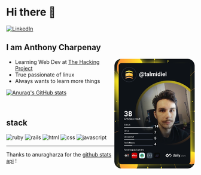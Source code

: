 # Hi there 👋

  <a href="https://www.linkedin.com/in/anthony-charpenay-a6b739210/">
    <img
      src="https://img.shields.io/static/v1?logo=linkedin&style=flat-square&color=0072b1&label=LinkedIn&message=%E2%98%86"
      alt="LinkedIn"
    />
  </a>


<br />

## I am Anthony Charpenay

  <a href="https://app.daily.dev/talmidiel" target="_blank">
    <img
      width="215"
      align="right"
      src="https://github.com/talmidiel/talmidiel/blob/master/devcard.svg"
    />
  </a>

- Learning Web Dev at [The Hacking Project](https://www.thehackingproject.org/)
- True passionate of linux
- Always wants to learn more things

[![Anurag's GitHub stats](https://github-readme-stats.vercel.app/api?username=talmidiel&show_icons=true&count_private=true&theme=vision-friendly-dark&include_all_commits=true)](https://github.com/talmidiel)

<br/>

## stack
![ruby](https://img.shields.io/badge/-ruby-red) ![rails](https://img.shields.io/badge/-rails-critical) ![html](https://img.shields.io/badge/-html-green) ![css](https://img.shields.io/badge/-css-green) ![javascript](https://img.shields.io/badge/-javascript-yellow)

***
Thanks to anuragharza for the [github stats api](https://github.com/anuraghazra/github-readme-stats) !
